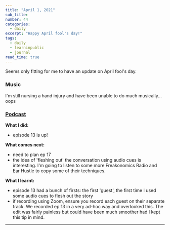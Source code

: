 ```yaml
---
title: "April 1, 2021"
sub_title: 
number: 44
categories:
  - daily
excerpt: "Happy April fool's day!"
tags:
  - daily
  - learninpublic
  - journal
read_time: true
---
```


Seems only fitting for me to have an update on April fool's day. 

### Music
I'm still nursing a hand injury and have been unable to do much musically... oops

### [Podcast](http://frndshiptime.com)

**What I did:** 
- episode 13 is up!

**What comes next:**
- need to plan ep 17
- the idea of 'fleshing out' the conversation using audio cues is interesting. I'm going to listen to some more Freakonomics Radio and Ear Hustle to copy some of their techniques.

**What I learnt:**
- episode 13 had a bunch of firsts: the first 'guest', the first time I used some audio cues to flesh out the story
- if recording using Zoom, ensure you record each guest on their separate track. We recorded ep 13 in a very ad-hoc way and overlooked this. The edit was fairly painless but could have been much smoother had I kept this tip in mind.

---
